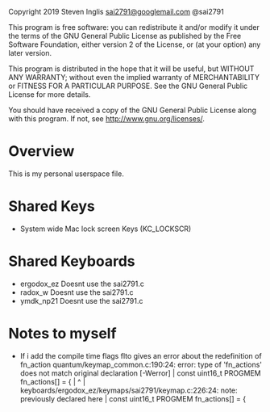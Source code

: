 Copyright 2019 Steven Inglis sai2791@googlemail.com @sai2791

This program is free software: you can redistribute it and/or modify
it under the terms of the GNU General Public License as published by
the Free Software Foundation, either version 2 of the License, or
(at your option) any later version.

This program is distributed in the hope that it will be useful,
but WITHOUT ANY WARRANTY; without even the implied warranty of
MERCHANTABILITY or FITNESS FOR A PARTICULAR PURPOSE.  See the
GNU General Public License for more details.

You should have received a copy of the GNU General Public License
along with this program.  If not, see <http://www.gnu.org/licenses/>.

# Overview

This is my personal userspace file.

# Shared Keys
- System wide Mac lock screen Keys (KC_LOCKSCR)

# Shared Keyboards
- ergodox_ez  Doesnt use the sai2791.c
- radox_w     Doesnt use the sai2791.c
- ymdk_np21   Doesnt use the sai2791.c

# Notes to myself
- If i add the compile time flags flto gives an error about the redefinition
of fn_action
quantum/keymap_common.c:190:24: error: type of 'fn_actions' does not match original declaration [-Werror]
|  const uint16_t PROGMEM fn_actions[] = {
|                         ^
| keyboards/ergodox_ez/keymaps/sai2791/keymap.c:226:24: note: previously declared here
|  const uint16_t PROGMEM fn_actions[] = {
